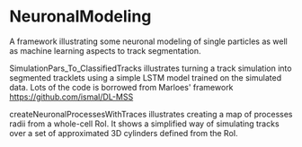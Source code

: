 # NeuronalModeling
A framework illustrating some neuronal modeling of single particles as well as machine learning aspects to track segmentation.

SimulationPars_To_ClassifiedTracks illustrates turning a track simulation into segmented tracklets using a simple LSTM model trained on the simulated data.  Lots of the code is borrowed from Marloes' framework https://github.com/ismal/DL-MSS

createNeuronalProcessesWithTraces illustrates creating a map of processes radii from a whole-cell RoI.  It shows a simplified way of simulating tracks over a set of approximated 3D cylinders defined from the RoI.
